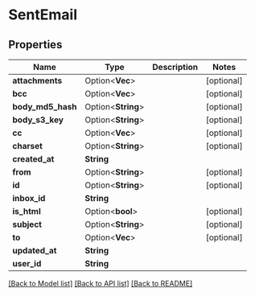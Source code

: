 # SentEmail

## Properties

Name | Type | Description | Notes
------------ | ------------- | ------------- | -------------
**attachments** | Option<**Vec<String>**> |  | [optional]
**bcc** | Option<**Vec<String>**> |  | [optional]
**body_md5_hash** | Option<**String**> |  | [optional]
**body_s3_key** | Option<**String**> |  | [optional]
**cc** | Option<**Vec<String>**> |  | [optional]
**charset** | Option<**String**> |  | [optional]
**created_at** | **String** |  | 
**from** | Option<**String**> |  | [optional]
**id** | Option<**String**> |  | [optional]
**inbox_id** | **String** |  | 
**is_html** | Option<**bool**> |  | [optional]
**subject** | Option<**String**> |  | [optional]
**to** | Option<**Vec<String>**> |  | [optional]
**updated_at** | **String** |  | 
**user_id** | **String** |  | 

[[Back to Model list]](../README.md#documentation-for-models) [[Back to API list]](../README.md#documentation-for-api-endpoints) [[Back to README]](../README.md)


